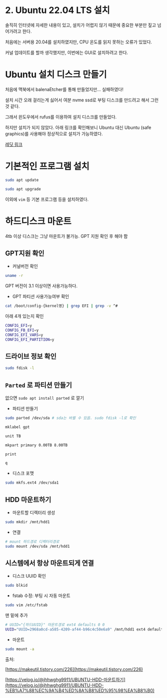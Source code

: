 # 2. Ubuntu 22.04 LTS 설치

솔직히 인터넷에 자세한 내용이 있고, 설치가 어렵지 않기 때문에 중요한 부분만 짚고 넘어가려고 한다.

처음에는 서버용 20.04를 설치하였지만, CPU 온도를 읽지 못하는 오류가 있었다.

커널 업데이트를 할까 생각했지만, 이번에는 GUI로 설치하려고 한다.

# Ubuntu 설치 디스크 만들기

처음에 맥북에서 balenaEtcher를 통해 만들었지만… 실패하였다!

설치 시간 오래 걸리는게 싫어서 여분 nvme ssd로 부팅 디스크를 만드려고 해서 그런 것 같다.

그래서 윈도우에서 rufus를 이용하여 설치 디스크를 만들었다.

하지만 설치가 되지 않았다. 아래 링크를 확인해보니 Ubuntu 대신 Ubuntu (safe graphics)를 사용해야 정상적으로 설치가 가능하였다.

[레딧 링크](https://www.reddit.com/r/Ubuntu/comments/1507xf0/black_screen_when_installing_ubuntu_2204/)

# 기본적인 프로그램 설치


```bash
sudo apt update
```

```bash
sudo apt upgrade
```

이외에 `vim` 등 기본 프로그램 등을 설치하였다.

# 하드디스크 마운트

4tb 이상 디스크는 그냥 마운트가 불가능. GPT 지원 확인 후 해야 함

## GPT지원 확인

- 커널버전 확인

```bash
uname -r
```

GPT 버전이 3.1 이상이면 사용가능하다.

- GPT 파티션 사용가능여부 확인

```bash
cat /boot/config-{kernel명} | grep EFI | grep -v ^#
```

아래 4개 있는지 확인

```bash
CONFIG_EFI=y
CONFIG_FB_EFI=y
CONFIG_EFI_VARS=y
CONFIG_EFI_PARTITION=y
```

## 드라이브 정보 확인

```bash
sudo fdisk -l
```

## `Parted` 로 파티션 만들기

없으면 `sudo apt install parted` 로 깔기

- 파티션 만들기

```bash
sudo parted /dev/sda # sda는 바뀔 수 있음. sudo fdisk -l로 확인

mklabel gpt

unit TB

mkpart primary 0.00TB 8.00TB

print

q
```

- 디스크 포맷

```bash
sudo mkfs.ext4 /dev/sda1
```

## HDD 마운트하기

- 마운트할 디렉터리 생성

```bash
sudo mkdir /mnt/hdd1
```

- 연결

```bash
# mount 하드경로 디렉터리경로
sudo mount /dev/sda /mnt/hdd1
```

## 시스템에서 항상 마운트되게 연결

- 디스크 UUID 확인

```bash
sudo blkid
```

- fstab 수정: 부팅 시 자동 마운트

```bash
sudo vim /etc/fstab
```

맨 밑에 추가

```bash
# UUID="{하드UUID}" 마운트경로 ext4 defaults 0 0
UUID="UUID=2968a0cd-a585-4209-af44-b96c4c50e6a9" /mnt/hdd1 ext4 defaults 0 0
```

- 마운트

```bash
sudo mount -a
```

출처:

[https://makeutil.tistory.com/226](https://makeutil.tistory.com/226)

[https://velog.io/@jhhwghg9911/UBUNTU-HDD-마운트하기](https://velog.io/@jhhwghg9911/UBUNTU-HDD-%EB%A7%88%EC%9A%B4%ED%8A%B8%ED%95%98%EA%B8%B0)
